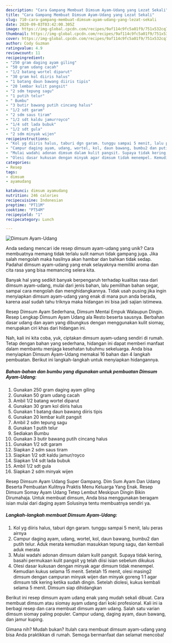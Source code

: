 ```yaml
---
description: "Cara Gampang Membuat Dimsum Ayam-Udang yang Lezat Sekali"
title: "Cara Gampang Membuat Dimsum Ayam-Udang yang Lezat Sekali"
slug: 710-cara-gampang-membuat-dimsum-ayam-udang-yang-lezat-sekali
date: 2020-09-03T03:42:00.305Z
image: https://img-global.cpcdn.com/recipes/9af114c9fc5a01f9/751x532cq70/dimsum-ayam-udang-foto-resep-utama.jpg
thumbnail: https://img-global.cpcdn.com/recipes/9af114c9fc5a01f9/751x532cq70/dimsum-ayam-udang-foto-resep-utama.jpg
cover: https://img-global.cpcdn.com/recipes/9af114c9fc5a01f9/751x532cq70/dimsum-ayam-udang-foto-resep-utama.jpg
author: Cody Guzman
ratingvalue: 4.9
reviewcount: 11
recipeingredient:
- "250 gram daging ayam giling"
- "50 gram udang cacah"
- "1/2 batang wortel diparut"
- "30 gram kol diiris halus"
- "1 batang daun bawang diiris tipis"
- "20 lembar kulit pangsit"
- "2 sdm tepung sagu"
- "1 putih telur"
- " Bumbu"
- "3 butir bawang putih cincang halus"
- "1/2 sdt garam"
- "2 sdm saus tiram"
- "1/2 sdt kaldu jamurroyco"
- "1/4 sdt lada bubuk"
- "1/2 sdt gula"
- "2 sdm minyak wijen"
recipeinstructions:
- "Kol yg diiris halus, taburi dgn garam. tunggu sampai 5 menit, lalu peras airnya"
- "Campur daging ayam, udang, wortel, kol, daun bawang, bumbu2 dan putih telur. Aduk merata kemudian masukkan tepung sagu, dan kembali aduk merata"
- "Mulai wadahi adonan dimsum dalam kulit pangsit. Supaya tidak kering, basahi permukaan kulit pangsit yg telah diisi isian sebelum dikukus"
- "Olesi dasar kukusan dengan minyak agar dimsum tidak menempel. Kemudian kukus selama 15 menit. Setelah 15 menit, olesi masing2 dimsum dengan campuran minyak wijen dan minyak goreng 1:1 agar dimsum tdk kering ketika sudah dingin. Setelah diolesi, kukus kembali selama 5 menit. Dimsum siap dihidangkan"
categories:
- Resep
tags:
- dimsum
- ayamudang

katakunci: dimsum ayamudang 
nutrition: 246 calories
recipecuisine: Indonesian
preptime: "PT11M"
cooktime: "PT54M"
recipeyield: "1"
recipecategory: Lunch

---
```



![Dimsum Ayam-Udang](https://img-global.cpcdn.com/recipes/9af114c9fc5a01f9/751x532cq70/dimsum-ayam-udang-foto-resep-utama.jpg)

Anda sedang mencari ide resep dimsum ayam-udang yang unik? Cara membuatnya memang tidak terlalu sulit namun tidak gampang juga. Jika salah mengolah maka hasilnya akan hambar dan bahkan tidak sedap. Padahal dimsum ayam-udang yang enak selayaknya memiliki aroma dan cita rasa yang bisa memancing selera kita.

Banyak hal yang sedikit banyak berpengaruh terhadap kualitas rasa dari dimsum ayam-udang, mulai dari jenis bahan, lalu pemilihan bahan segar, sampai cara mengolah dan menghidangkannya. Tidak usah pusing jika ingin menyiapkan dimsum ayam-udang yang enak di mana pun anda berada, karena asal sudah tahu triknya maka hidangan ini bisa jadi sajian istimewa.

Resep Dimsum Ayam Sederhana, Dimsum Mentai Empuk Walaupun Dingin. Resep Lengkap Dimsum Ayam Udang ala Resto beserta sausnya. Berbahan dasar udang dan ayam yang dibungkus dengan menggunakan kulit siomay, merupakan ciri khas dari hidangan ini.


Nah, kali ini kita coba, yuk, ciptakan dimsum ayam-udang sendiri di rumah. Tetap dengan bahan yang sederhana, hidangan ini dapat memberi manfaat dalam membantu menjaga kesehatan tubuhmu sekeluarga. Anda bisa menyiapkan Dimsum Ayam-Udang memakai 16 bahan dan 4 langkah pembuatan. Berikut ini langkah-langkah untuk menyiapkan hidangannya.

<!--inarticleads1-->

##### Bahan-bahan dan bumbu yang digunakan untuk pembuatan Dimsum Ayam-Udang:

1. Gunakan 250 gram daging ayam giling
1. Gunakan 50 gram udang cacah
1. Ambil 1/2 batang wortel diparut
1. Gunakan 30 gram kol diiris halus
1. Gunakan 1 batang daun bawang diiris tipis
1. Gunakan 20 lembar kulit pangsit
1. Ambil 2 sdm tepung sagu
1. Gunakan 1 putih telur
1. Sediakan  Bumbu
1. Gunakan 3 butir bawang putih cincang halus
1. Gunakan 1/2 sdt garam
1. Siapkan 2 sdm saus tiram
1. Siapkan 1/2 sdt kaldu jamur/royco
1. Siapkan 1/4 sdt lada bubuk
1. Ambil 1/2 sdt gula
1. Siapkan 2 sdm minyak wijen


Resep Dimsum Ayam Udang Super Gampang. Dim Sum Ayam Dan Udang Beserta Pembuatan Kulitnya Praktis Menu Keluarga Yang Enak. Resep Dimsum Somay Ayam Udang Tetep Lembut Meskipun Dingin Bikin Dirumahaja. Untuk membuat dimsum, Anda bisa menggunakan beragam isian mulai dari daging ayam Solusinya tentu membuatnya sendiri ya. 

<!--inarticleads2-->

##### Langkah-langkah membuat Dimsum Ayam-Udang:

1. Kol yg diiris halus, taburi dgn garam. tunggu sampai 5 menit, lalu peras airnya
1. Campur daging ayam, udang, wortel, kol, daun bawang, bumbu2 dan putih telur. Aduk merata kemudian masukkan tepung sagu, dan kembali aduk merata
1. Mulai wadahi adonan dimsum dalam kulit pangsit. Supaya tidak kering, basahi permukaan kulit pangsit yg telah diisi isian sebelum dikukus
1. Olesi dasar kukusan dengan minyak agar dimsum tidak menempel. Kemudian kukus selama 15 menit. Setelah 15 menit, olesi masing2 dimsum dengan campuran minyak wijen dan minyak goreng 1:1 agar dimsum tdk kering ketika sudah dingin. Setelah diolesi, kukus kembali selama 5 menit. Dimsum siap dihidangkan


Berikut ini resep dimsum ayam udang enak yang mudah sekali dibuat. Cara membuat dimsum atau siomay ayam udang dari koki profesional. Kali ini ia berbagi resep dan cara membuat dimsum ayam udang. Salah satu varian dimsum siomay paling populer. Campur udang, daging ayam, daun bawang, dan jamur kuping. 

Gimana nih? Mudah bukan? Itulah cara membuat dimsum ayam-udang yang bisa Anda praktikkan di rumah. Semoga bermanfaat dan selamat mencoba!
